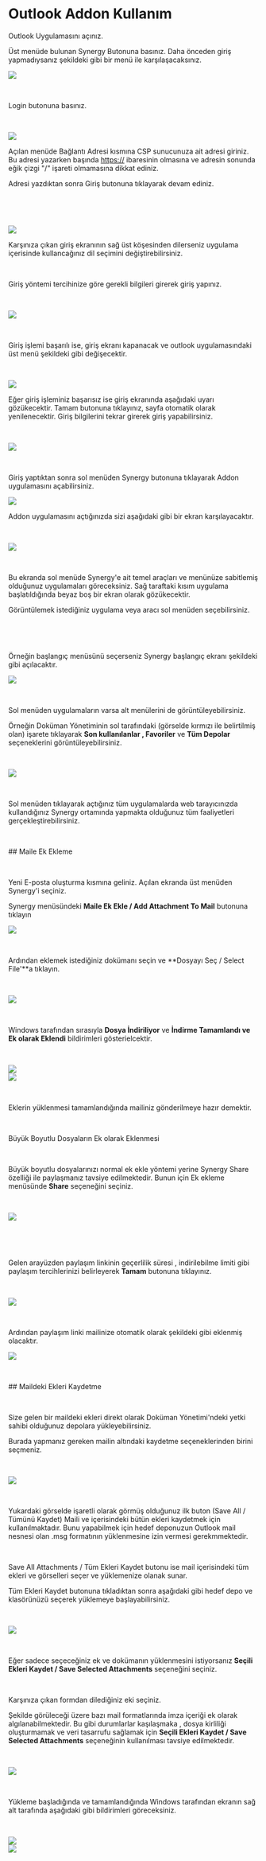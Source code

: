 # Outlook Addon Kullanım

Outlook Uygulamasını açınız.

Üst menüde bulunan Synergy Butonuna basınız. Daha önceden giriş
yapmadıysanız şekildeki gibi bir menü ile karşılaşacaksınız.


<div style={{textAlign: 'center'}}>
  <img src="https://docsbimser.blob.core.windows.net/imagecontainer/okul1-4d8f1701-8e7f-4705-8fa9-aea30ada6748.png"/>
</div>


 

Login butonuna basınız.

 
<div style={{textAlign: 'center'}}>
  <img src="https://docsbimser.blob.core.windows.net/imagecontainer/okul2-e3cc3935-278e-4384-b7b2-b2b892058b8c.png"/>
</div>



Açılan menüde Bağlantı Adresi kısmına CSP sunucunuza ait adresi giriniz.
Bu adresi yazarken başında [https://](NULL) ibaresinin olmasına ve
adresin sonunda eğik çizgi "/" işareti olmamasına dikkat ediniz.

Adresi yazdıktan sonra Giriş butonuna tıklayarak devam ediniz.

 

 
<div style={{textAlign: 'center'}}>
  <img src="https://docsbimser.blob.core.windows.net/imagecontainer/okul3-cd55dc04-c191-42ef-9198-b933cfd76e7c.png"/>
</div>



Karşınıza çıkan giriş ekranının sağ üst köşesinden dilerseniz uygulama
içerisinde kullancağınız dil seçimini değiştirebilirsiniz.

 

Giriş yöntemi tercihinize göre gerekli bilgileri girerek giriş yapınız.

 
<div style={{textAlign: 'center'}}>
  <img src="https://docsbimser.blob.core.windows.net/imagecontainer/okul4-9b42b27c-69b4-4dad-b796-b0652c85c93f.png"/>
</div>


 

Giriş işlemi başarılı ise, giriş ekranı kapanacak ve outlook
uygulamasındaki üst menü şekildeki gibi değişecektir.

 

<div style={{textAlign: 'center'}}>
  <img src="https://docsbimser.blob.core.windows.net/imagecontainer/okul5-9f64a408-d33c-481a-a6fe-4d69339836ae.png"/>
</div>



Eğer giriş işleminiz başarısız ise giriş ekranında aşağıdaki uyarı
gözükecektir. Tamam butonuna tıklayınız, sayfa otomatik olarak
yenilenecektir. Giriş bilgilerini tekrar girerek giriş yapabilirsiniz.

 
<div style={{textAlign: 'center'}}>
  <img src="https://docsbimser.blob.core.windows.net/imagecontainer/okul6-8058e999-0808-4fe2-8859-b13082eaff06.png"/>
</div>


 

Giriş yaptıktan sonra sol menüden Synergy butonuna tıklayarak Addon
uygulamasını açabilirsiniz.

<div style={{textAlign: 'center'}}>
  <img src="https://docsbimser.blob.core.windows.net/imagecontainer/okul7-73aa202d-e839-489f-8950-4b91ae7906d7.png"/>
</div>



Addon uygulamasını açtığınızda sizi aşağıdaki gibi bir ekran
karşılayacaktır.

 

<div style={{textAlign: 'center'}}>
  <img src="https://docsbimser.blob.core.windows.net/imagecontainer/okul8-87391cf1-4e06-49fe-a164-bf452ac5816f.png"/>
</div>


 

Bu ekranda sol menüde Synergy'e ait temel araçları ve menünüze
sabitlemiş olduğunuz uygulamaları göreceksiniz. Sağ taraftaki kısım
uygulama başlatıldığında beyaz boş bir ekran olarak gözükecektir.

Görüntülemek istediğiniz uygulama veya aracı sol menüden seçebilirsiniz.

 

 

Örneğin başlangıç menüsünü seçerseniz Synergy başlangıç ekranı şekildeki
gibi açılacaktır.

<div style={{textAlign: 'center'}}>
  <img src="https://docsbimser.blob.core.windows.net/imagecontainer/okul9-c512a7b5-d506-4170-8c14-0a79fa28049f.png"/>
</div>


 

Sol menüden uygulamaların varsa alt menülerini de görüntüleyebilirsiniz.

Örneğin Doküman Yönetiminin sol tarafındaki (görselde kırmızı ile
belirtilmiş olan) işarete tıklayarak **Son kullanılanlar , Favoriler**
ve **Tüm Depolar** seçeneklerini görüntüleyebilirsiniz.

 
<div style={{textAlign: 'center'}}>
  <img src="https://docsbimser.blob.core.windows.net/imagecontainer/okul10-001a3514-d7c6-4959-bcfb-b148409cd6a5.png"/>
</div>


 

Sol menüden tıklayarak açtığınız tüm uygulamalarda web tarayıcınızda
kullandığınız Synergy ortamında yapmakta olduğunuz tüm faaliyetleri
gerçekleştirebilirsiniz.

 

\## Maile Ek Ekleme

 

Yeni E-posta oluşturma kısmına geliniz. Açılan ekranda üst menüden
Synergy'i seçiniz.

Synergy menüsündeki **Maile Ek Ekle / Add Attachment To Mail** butonuna
tıklayın

<div style={{textAlign: 'center'}}>
  <img src="https://docsbimser.blob.core.windows.net/imagecontainer/okul11-bc65811f-1df9-481c-affc-b2f24668d739.png"/>
</div>



 

Ardından eklemek istediğiniz dokümanı seçin ve **Dosyayı Seç / Select
File'**a tıklayın.

 

<div style={{textAlign: 'center'}}>
  <img src="https://docsbimser.blob.core.windows.net/imagecontainer/okul-12-1-25d1e90e-4a01-418d-a39b-2f59ecdbaae2.png"/>
</div>



 

Windows tarafından sırasıyla **Dosya İndiriliyor** ve **İndirme
Tamamlandı ve Ek olarak Eklendi** bildirimleri gösterielcektir.

 
<div style={{textAlign: 'center'}}>
  <img src="https://docsbimser.blob.core.windows.net/imagecontainer/okul13-fea1866a-d670-484a-957f-fbbbef24656e.png"/>
</div>


<div style={{textAlign: 'center'}}>
  <img src="https://docsbimser.blob.core.windows.net/imagecontainer/okul14-572da246-9481-419a-9d1d-016d653fb0a2.png"/>
</div>


 

Eklerin yüklenmesi tamamlandığında mailiniz gönderilmeye hazır demektir.

 

Büyük Boyutlu Dosyaların Ek olarak Eklenmesi

 

Büyük boyutlu dosyalarınızı normal ek ekle yöntemi yerine Synergy Share
özelliği ile paylaşmanız tavsiye edilmektedir. Bunun için Ek ekleme
menüsünde **Share** seçeneğini seçiniz.

 
<div style={{textAlign: 'center'}}>
  <img src="https://docsbimser.blob.core.windows.net/imagecontainer/okul15-1-c28d7b51-264e-435e-baa6-02b128175dae.png"/>
</div>


 

 

Gelen arayüzden paylaşım linkinin geçerlilik süresi , indirilebilme
limiti gibi paylaşım tercihlerinizi belirleyerek **Tamam** butonuna
tıklayınız.

 

<div style={{textAlign: 'center'}}>
  <img src="https://docsbimser.blob.core.windows.net/imagecontainer/okul16-cc5bfdd8-92dd-4160-a435-d16780e325a5.png"/>
</div>


 

Ardından paylaşım linki mailinize otomatik olarak şekildeki gibi
eklenmiş olacaktır.

<div style={{textAlign: 'center'}}>
  <img src="https://docsbimser.blob.core.windows.net/imagecontainer/okul17-a2b6e0e8-48f2-43ff-9600-4afdc234f209.png"/>
</div>



 

\## Maildeki Ekleri Kaydetme

 

Size gelen bir maildeki ekleri direkt olarak Doküman Yönetimi'ndeki
yetki sahibi olduğunuz depolara yükleyebilirsiniz.

Burada yapmanız gereken mailin altındaki kaydetme seçeneklerinden birini
seçmeniz.

 

<div style={{textAlign: 'center'}}>
  <img src="https://docsbimser.blob.core.windows.net/imagecontainer/okul18-f2082793-8948-4308-94c1-5f63934d81aa.png"/>
</div>


 

Yukardaki görselde işaretli olarak görmüş olduğunuz ilk buton (Save All
/ Tümünü Kaydet) Maili ve içerisindeki bütün ekleri kaydetmek için
kullanılmaktadır. Bunu yapabilmek için hedef deponuzun Outlook mail
nesnesi olan .msg formatının yüklenmesine izin vermesi gerekmmektedir.

 

Save All Attachments / Tüm Ekleri Kaydet butonu ise mail içerisindeki
tüm ekleri ve görselleri seçer ve yüklemenize olanak sunar.

Tüm Ekleri Kaydet butonuna tıkladıktan sonra aşağıdaki gibi hedef depo
ve klasörünüzü seçerek yüklemeye başlayabilirsiniz.

 
<div style={{textAlign: 'center'}}>
  <img src="https://docsbimser.blob.core.windows.net/imagecontainer/okul19-1-54a22a81-01a3-401a-8787-3d88c9ae82aa.png"/>
</div>


 

Eğer sadece seçeceğiniz ek ve dokümanın yüklenmesini istiyorsanız
**Seçili Ekleri Kaydet / Save Selected Attachments** seçeneğini seçiniz.

 

Karşınıza çıkan formdan dilediğiniz eki seçiniz.

Şekilde görüleceği üzere bazı mail formatlarında imza içeriği ek olarak
algılanabilmektedir. Bu gibi durumlarlar kaşılaşmaka , dosya kirliliği
oluşturmamak ve veri tasarrufu sağlamak için **Seçili Ekleri Kaydet /
Save Selected Attachments** seçeneğinin kullanılması tavsiye
edilmektedir.

 

<div style={{textAlign: 'center'}}>
  <img src="https://docsbimser.blob.core.windows.net/imagecontainer/okul20-1-532e228f-deb4-4102-bbc2-34085ee12e85.png"/>
</div>



 

Yükleme başladığında ve tamamlandığında Windows tarafından ekranın sağ
alt tarafında aşağıdaki gibi bildirimleri göreceksiniz.

 

<div style={{textAlign: 'center'}}>
  <img src="https://docsbimser.blob.core.windows.net/imagecontainer/okul21-1-fbac6392-123b-4f26-87d6-a76a47f97e96.png"/>
</div>


<div style={{textAlign: 'center'}}>
  <img src="https://docsbimser.blob.core.windows.net/imagecontainer/okul22-1-4e148b7c-2540-4a2c-b9da-f3330ebb2e33.png"/>
</div>



